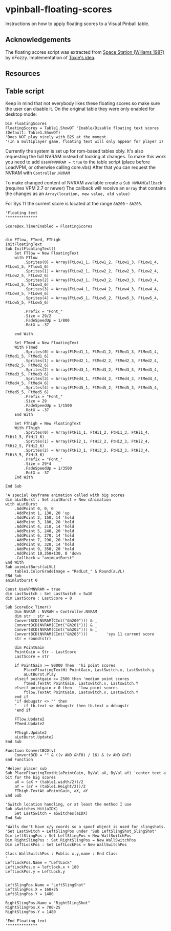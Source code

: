 # vpinball-floating-scores
Instructions on how to apply floating scores to a Visual Pinball table.

## Acknowledgements

The floating scores script was extracted from [Space Station (Wiliams 1987)](https://www.vpforums.org/index.php?app=downloads&showfile=12717) by nFozzy. Implementation of [Toxie's idea](http://www.vpforums.org/index.php?showtopic=39255).

## Resources

## Table script

Keep in mind that not everybody likes these floating scores so make sure the user can disable it. On the original table they were only enabled for desktop mode:

```vbscript
Dim FloatingScores
FloatingScores = Table1.ShowDT 'Enable/Disable floating text scores  (Default: Table1.ShowDT)
'Does NOT play nicely with B2S at the moment.
'(In a multiplayer game, floating text will only appear for player 1)
```

Currently the system is set up for rom-based tables obly. It's also requesting the full NVRAM instead of looking at changes.
To make this work you need to add `UseVPMNVRAM = true` to the table script (place before LoadVPM, or otherwise calling core.vbs)
After that you can request the NVRAM with `Controller.NVRAM`

To make changed content of NVRAM available create a `Sub NVRAMCallback` (requires VPM 2.7 or newer)
The callback will receive an `Array` that contains the changes as an `Array(location, new value, old value)`

For Sys 11 the current score is located at the range `&h200` - `&h203`.

```vbscript
'Floating text
'*************

ScoreBox.TimerEnabled = FloatingScores


dim FTlow, FTmed, FThigh
InitFloatingText
Sub InitFloatingText()
	Set FTlow = New FloatingText
	with FTlow 
		.Sprites(0) = Array(FtLow1_1, FtLow1_2, FtLow1_3, FtLow1_4, FtLow1_5, FTlow1_6)
		.Sprites(1) = Array(FtLow2_1, FtLow2_2, FtLow2_3, FtLow2_4, FtLow2_5, FtLow2_6)
		.Sprites(2) = Array(FtLow3_1, FtLow3_2, FtLow3_3, FtLow3_4, FtLow3_5, FtLow3_6)
		.Sprites(3) = Array(FtLow4_1, FtLow4_2, FtLow4_3, FtLow4_4, FtLow4_5, FtLow4_6)
		.Sprites(4) = Array(FtLow5_1, FtLow5_2, FtLow5_3, FtLow5_4, FtLow5_5, FtLow5_6)
		
		.Prefix = "Font_"
		.Size = 29/2
		.FadeSpeedUp = 1/800
		.RotX = -37

	end With

	Set FTmed = New FloatingText
	With FTmed
		.Sprites(0) = Array(FtMed1_1, FtMed1_2, FtMed1_3, FtMed1_4, FtMed1_5, FtMed1_6)
		.Sprites(1) = Array(FtMed2_1, FtMed2_2, FtMed2_3, FtMed2_4, FtMed2_5, FtMed2_6)
		.Sprites(2) = Array(FtMed3_1, FtMed3_2, FtMed3_3, FtMed3_4, FtMed3_5, FtMed3_6)
		.Sprites(3) = Array(FtMed4_1, FtMed4_2, FtMed4_3, FtMed4_4, FtMed4_5, FtMed4_6)
		.Sprites(4) = Array(FtMed5_1, FtMed5_2, FtMed5_3, FtMed5_4, FtMed5_5, FtMed5_6)
		.Prefix = "Font_"
		.Size = 29
		.FadeSpeedUp = 1/1500
		.RotX = -37
	End With

	Set FThigh = New FloatingText
	With FThigh
		.Sprites(0) = Array(FtHi1_1, FtHi1_2, FtHi1_3, FtHi1_4, FtHi1_5, FtHi1_6)
		.Sprites(1) = Array(FtHi2_1, FtHi2_2, FtHi2_3, FtHi2_4, FtHi2_5, FtHi2_6)
		.Sprites(2) = Array(FtHi3_1, FtHi3_2, FtHi3_3, FtHi3_4, FtHi3_5, FtHi3_6)
		.Prefix = "Font_"
		.Size = 29*4
		.FadeSpeedUp = 1/3500
		.RotX = -37
	End With

End Sub

'A special keyframe animation called with big scores
dim aLutBurst : Set aLutBurst = New cAnimation
with aLutBurst
	.AddPoint 0, 0, 0
	.AddPoint 1, 130, 20 'up
	.AddPoint 2, 150, 14 'hold
	.AddPoint 3, 180, 20 'hold
	.AddPoint 4, 210, 14 'hold
	.AddPoint 5, 240, 20 'hold
	.AddPoint 6, 270, 14 'hold
	.AddPoint 7, 290, 20 'hold
	.AddPoint 8, 320, 14 'hold
	.AddPoint 9, 350, 20 'hold
	.AddPoint 10,350+130, 0 'down
	.Callback = "animLutBurst"
End With
Sub animLutBurst(aLVL)
	table1.ColorGradeImage = "RedLut_" & Round(aLVL)
ENd Sub
animlutburst 0

Const UseVPMNVRAM = true
dim LastSwitch : Set LastSwitch = Sw10
dim LastScore : LastScore = 0

Sub ScoreBox_Timer()
	Dim NVRAM : NVRAM = Controller.NVRAM
	dim str : str = _
	ConvertBCD(NVRAM(CInt("&h200"))) & _
	ConvertBCD(NVRAM(CInt("&h201"))) & _
	ConvertBCD(NVRAM(CInt("&h202"))) & _
	ConvertBCD(NVRAM(CInt("&h203")))		'sys 11 current score
	str = round(str)

	dim PointGain
	PointGain = Str - LastScore	
	LastScore = str

	if PointGain >= 90000 Then	'hi point scores
		PlaceFloatingTextHi PointGain, LastSwitch.x, LastSwitch.y	
		aLutBurst.Play
	elseif pointgain >= 2500 then 'medium point scores	
		ftmed.TextAt PointGain, Lastswitch.x, Lastswitch.Y
	elseif pointgain > 0 then	'low point scores
		ftlow.TextAt PointGain, Lastswitch.x, Lastswitch.Y
	end if
	'if debugstr <> "" then 
	'	if tb.text <> debugstr then tb.text = debugstr
	'end if

	FTlow.Update2
	FTmed.Update2

	FThigh.Update2
	aLutBurst.Update2
End Sub

Function ConvertBCD(v)
	ConvertBCD = "" & ((v AND &hF0) / 16) & (v AND &hF)
End Function

'Helper placer sub
Sub PlaceFloatingTextHi(aPointGain, ByVal aX, ByVal aY)	'center text a bit for the big scores
	aX = (aX + (table1.width/2))/2
	aY = (aY + (table1.Height/2))/2
	FThigh.TextAt aPointGain, aX, aY
End Sub

'Switch location handling, or at least the method I use
Sub aSwitches_Hit(aIDX)
	Set LastSwitch = aSwitches(aIDX)
End Sub

'Walls don't have x/y coords so a spoof object is used for slingshots.
'Set LastSwitch = LeftSlingPos under 'Sub LeftSlingShot_SlingShot' 
Dim LeftSlingPos : Set LeftSlingPos = New WallSwitchPos
Dim RightSlingPos : Set RightSlingPos = New WallSwitchPos
Dim LeftLockPos : Set LeftLockPos = New WallSwitchPos

Class WallSwitchPos : Public x,y,name : End Class
'
LeftLockPos.Name = "LeftLock"
LeftLockPos.x = leftlock.x + 180
LeftLockPos.y = LeftLock.y


LeftSlingPos.Name = "LeftSlingShot"
LeftSlingPos.X = 160+25
LeftSlingPos.Y = 1480

RightSlingPos.Name = "RightSlingShot"
RightSlingPos.X = 700-25
RightSlingPos.Y = 1480

'End Floating text
'*************
```
